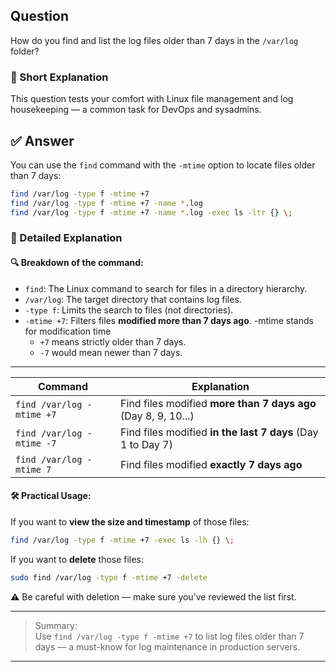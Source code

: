 ## Question  
How do you find and list the log files older than 7 days in the `/var/log` folder?

### 📝 Short Explanation  
This question tests your comfort with Linux file management and log housekeeping — a common task for DevOps and sysadmins.

## ✅ Answer  
You can use the `find` command with the `-mtime` option to locate files older than 7 days:

```bash
find /var/log -type f -mtime +7
find /var/log -type f -mtime +7 -name *.log
find /var/log -type f -mtime +7 -name *.log -exec ls -ltr {} \;
```

### 📘 Detailed Explanation  

#### 🔍 Breakdown of the command:

- `find`: The Linux command to search for files in a directory hierarchy.
- `/var/log`: The target directory that contains log files.
- `-type f`: Limits the search to files (not directories).
- `-mtime +7`: Filters files **modified more than 7 days ago**. -mtime stands for modification time
  - `+7` means strictly older than 7 days.
  - `-7` would mean newer than 7 days.

---
| Command                   | Explanation                                                    |
| ------------------------- | -------------------------------------------------------------- |
| `find /var/log -mtime +7` | Find files modified **more than 7 days ago** (Day 8, 9, 10...) |
| `find /var/log -mtime -7` | Find files modified **in the last 7 days** (Day 1 to Day 7)    |
| `find /var/log -mtime 7`  | Find files modified **exactly 7 days ago**                     |

#### 🛠️ Practical Usage:
If you want to **view the size and timestamp** of those files:
```bash
find /var/log -type f -mtime +7 -exec ls -lh {} \;
```

If you want to **delete** those files:
```bash
sudo find /var/log -type f -mtime +7 -delete
```
⚠️ Be careful with deletion — make sure you’ve reviewed the list first.

---

> Summary:  
> Use `find /var/log -type f -mtime +7` to list log files older than 7 days — a must-know for log maintenance in production servers.

---

